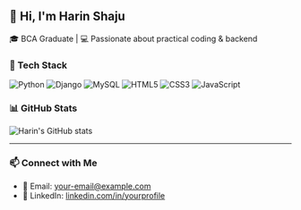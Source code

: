 ## 👋 Hi, I'm Harin Shaju

🎓 BCA Graduate | 💻 Passionate about practical coding & backend

### 🔧 Tech Stack

![Python](https://img.shields.io/badge/Python-3776AB?style=for-the-badge&logo=python&logoColor=white)
![Django](https://img.shields.io/badge/Django-092E20?style=for-the-badge&logo=django&logoColor=white)
![MySQL](https://img.shields.io/badge/MySQL-4479A1?style=for-the-badge&logo=mysql&logoColor=white)
![HTML5](https://img.shields.io/badge/HTML5-e34c26?style=for-the-badge&logo=html5&logoColor=white)
![CSS3](https://img.shields.io/badge/CSS3-264de4?style=for-the-badge&logo=css3&logoColor=white)
![JavaScript](https://img.shields.io/badge/JavaScript-f7df1e?style=for-the-badge&logo=javascript&logoColor=black)

### 📊 GitHub Stats

![Harin's GitHub stats](https://github-readme-stats.vercel.app/api?username=harinshaju&show_icons=true&theme=radical)

---

### 📫 Connect with Me

- 📧 Email: your-email@example.com
- 💼 LinkedIn: [linkedin.com/in/yourprofile](https://linkedin.com/in/yourprofile)
